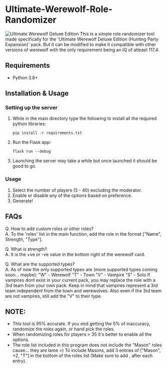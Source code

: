 # Ultimate-Werewolf-Role-Randomizer
![Ultimate Werewolf Deluxe Edition](https://cf.geekdo-images.com/dncdxD1g4dxMh9e8oKlzbg__opengraph/img/fyS4S6BZX_krWoxUwRBgjvECKZU=/0x0:1000x525/fit-in/1200x630/filters:strip_icc()/pic1878492.png)
This is a simple role randomizer tool made specifically for the 'Ultimate Werewolf Deluxe Edition (Hunting Party Expansion)' pack. But it can be modified to make it compatible with other versions of werewolf with the only requirement being an IQ of atleast 117.4.

## Requirements
- Python 3.8+

## Installation & Usage

### Setting up the server
1. While in the main directory type the following to install all the required python libraries:
   ```
   pip install -r requirements.txt
   ```
2. Run the Flask app:
   ```
   flask run --debug
   ``` 
3. Launching the server may take a while but once launched it should be good to go.

### Usage
1. Select the number of players (5 - 40) excluding the moderator.
2. Enable or disable any of the options based on preference.
3. Generate!

## FAQs
Q. How to add custom roles or other roles?<br/>
A. To the 'roles' list in the main function, add the role in the format ["Name", Strength, "Type"].

Q. What is strength?<br/>
A. It is the +ve or -ve value in the bottom right of the werewolf card.

Q. What are the supported types?<br/>
A. As of now the only supported types are (more supported types coming soon... maybe):
      "W" - Werewolf
      "T" - Town
      "V" - Vampire
      "S" - Solo
   If vampires dont exist in your current pack, you may replace the role with a 3rd team from your own pack.
   Keep in mind that vampires represent a 3rd team independent from the town and werewolves.
   Also even if the 3rd team are not vampires, still add the "V" to their type.

## NOTE:
- This tool is 95% accurate. If you end getting the 5% of inaccuracy, randomize the roles again, or hand pick the roles.
- When randomizing roles for players > 35 it's better to enable all the options.
- The role list included in this program does not include the "Mason" roles cause... they are lame =)
  To include Masons, add 3 entries of ["Mason", +2, "T"] in the bottom of the roles list (Make sure to add , after each entry).
  
